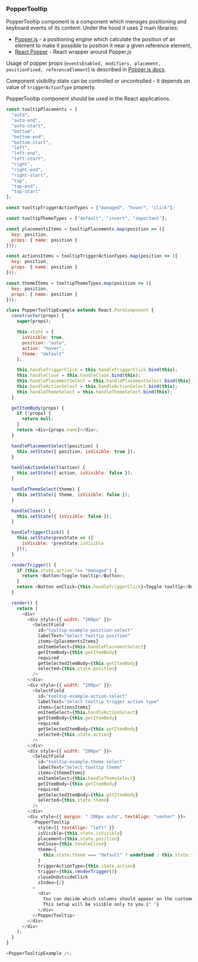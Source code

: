 <h3>PopperTooltip</h3>

PopperTooltip component is a component which menages positioning and keyboard events of its content. Under the hood it uses 2 main libraries:

- [Popper.js](https://popper.js.org) - a positioning engine which calculate the position of an element to make it possible to position it near a given reference element,
- [React Popper](https://github.com/FezVrasta/react-popper) - React wrapper around Popper.js

Usage of popper props (`eventsEnabled, modifiers, placement, positionFixed, referenceElement`) is described in [Popper.js docs](https://popper.js.org/popper-documentation.html).

Component visibility state can be controlled or uncontrolled - it depends on value of `triggerActionType` property.

PopperTooltip component should be used in the React applications.

```js
const tooltipPlacements = [
  "auto",
  "auto-end",
  "auto-start",
  "bottom",
  "bottom-end",
  "bottom-start",
  "left",
  "left-end",
  "left-start",
  "right",
  "right-end",
  "right-start",
  "top",
  "top-end",
  "top-start"
];

const tooltipTriggerActionTypes = ["managed", "hover", "click"];

const tooltipThemeTypes = ["default", "invert", "important"];

const placementsItems = tooltipPlacements.map(position => ({
  key: position,
  props: { name: position }
}));

const actionsItems = tooltipTriggerActionTypes.map(position => ({
  key: position,
  props: { name: position }
}));

const themeItems = tooltipThemeTypes.map(position => ({
  key: position,
  props: { name: position }
}));

class PopperTooltipExample extends React.PureComponent {
  constructor(props) {
    super(props);

    this.state = {
      isVisible: true,
      position: "auto",
      action: "hover",
      theme: "default"
    };

    this.handleTriggerClick = this.handleTriggerClick.bind(this);
    this.handleClose = this.handleClose.bind(this);
    this.handlePlacementSelect = this.handlePlacementSelect.bind(this);
    this.handleActionSelect = this.handleActionSelect.bind(this);
    this.handleThemeSelect = this.handleThemeSelect.bind(this);
  }

  getItemBody(props) {
    if (!props) {
      return null;
    }
    return <div>{props.name}</div>;
  }

  handlePlacementSelect(position) {
    this.setState({ position, isVisible: true });
  }

  handleActionSelect(action) {
    this.setState({ action, isVisible: false });
  }

  handleThemeSelect(theme) {
    this.setState({ theme, isVisible: false });
  }

  handleClose() {
    this.setState({ isVisible: false });
  }

  handleTriggerClick() {
    this.setState(prevState => ({
      isVisible: !prevState.isVisible
    }));
  }

  renderTrigger() {
    if (this.state.action !== "managed") {
      return <Button>Toggle tooltip</Button>;
    }
    return <Button onClick={this.handleTriggerClick}>Toggle tooltip</Button>;
  }

  render() {
    return (
      <div>
        <div style={{ width: "200px" }}>
          <SelectField
            id="tooltip-example-position-select"
            labelText="Select tooltip position"
            items={placementsItems}
            onItemSelect={this.handlePlacementSelect}
            getItemBody={this.getItemBody}
            required
            getSelectedItemBody={this.getItemBody}
            selected={this.state.position}
          />
        </div>
        <div style={{ width: "200px" }}>
          <SelectField
            id="tooltip-example-action-select"
            labelText="Select tooltip trigger action type"
            items={actionsItems}
            onItemSelect={this.handleActionSelect}
            getItemBody={this.getItemBody}
            required
            getSelectedItemBody={this.getItemBody}
            selected={this.state.action}
          />
        </div>
        <div style={{ width: "200px" }}>
          <SelectField
            id="tooltip-example-theme-select"
            labelText="Select tooltip theme"
            items={themeItems}
            onItemSelect={this.handleThemeSelect}
            getItemBody={this.getItemBody}
            required
            getSelectedItemBody={this.getItemBody}
            selected={this.state.theme}
          />
        </div>
        <div style={{ margin: " 200px auto", textAlign: "center" }}>
          <PopperTooltip
            style={{ textAlign: "left" }}
            isVisible={this.state.isVisible}
            placement={this.state.position}
            onClose={this.handleClose}
            theme={
              this.state.theme === "default" ? undefined : this.state.theme
            }
            triggerActionType={this.state.action}
            trigger={this.renderTrigger()}
            closeOnOutsideClick
            zIndex={2}
          >
            <div>
              You can decide which columns should appear on the customer’s list.
              This setup will be visible only to you.{" "}
            </div>
          </PopperTooltip>
        </div>
      </div>
    );
  }
}

<PopperTooltipExample />;
```
